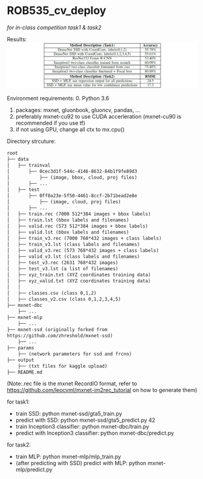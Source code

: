 # ROB535_cv_deploy
_for in-class competition task1 &amp; task2_

Results:
![](https://github.com/ZwX1616/ROB535_cv_deploy/blob/master/acc.jpg)

Environment requirements:
0. Python 3.6
1. packages: mxnet, gluonbook, gluoncv, pandas, ...
2. preferably mxnet-cu92 to use CUDA accerleration (mxnet-cu90 is recommended if you use tf)
3. if not using GPU, change all ctx to mx.cpu()

Directory strcuture:
```
root
├── data
│   ├── trainval
│       ├── 0cec3d1f-544c-4146-8632-84b1f9fe89d3
│           ├── (image, bbox, cloud, proj files)
│       ├── ...
│   ├── test
│       ├── 0ff0a23e-5f50-4461-8ccf-2b71bead2e8e
│           ├── (image, cloud, proj files)
│       ├── ...
│   ├── train.rec (7000 512*384 images + bbox labels)
│   ├── train.lst (bbox labels and filenames)
│   ├── valid.rec (573 512*384 images + bbox labels)
│   ├── valid.lst (bbox labels and filenames)
│   ├── train_v3.rec (7000 768*432 images + class labels)
│   ├── train_v3.lst (class labels and filenames)
│   ├── valid_v3.rec (573 768*432 images + class labels)
│   ├── valid_v3.lst (class labels and filenames)
│   ├── test_v3.rec (2631 768*432 images)
│   ├── test_v3.lst (a list of filenames)
│   ├── xyz_train.txt (XYZ coordinates training data)
│   ├── xyz_valid.txt (XYZ coordinates training data)
│   │
│   ├── classes.csv (class 0,1,2)
│   ├── classes_v2.csv (class 0,1,2,3,4,5)
├── mxnet-dbc
    ├── ...
├── mxnet-mlp
    ├── ...
├── mxnet-ssd (originally forked from https://github.com/zhreshold/mxnet-ssd)
    ├── ...
├── params
    ├── (network parameters for ssd and frcnn)
├── output
    ├── (txt files for kaggle upload)
├── README.md
```
(Note:.rec file is the mxnet RecordIO format, refer to https://github.com/leocvml/mxnet-im2rec_tutorial on how to generate them)

for task1:
- train SSD: python mxnet-ssd/gta5_train.py
- predict with SSD: python mxnet-ssd/gta5_predict.py 42
- train Inception3 classifier: python mxnet-dbc/train.py
- predict with Inception3 classifier: python mxnet-dbc/predict.py

for task2:
- train MLP: python mxnet-mlp/mlp_train.py
- (after predicting with SSD) predict with MLP: python mxnet-mlp/predict.py
